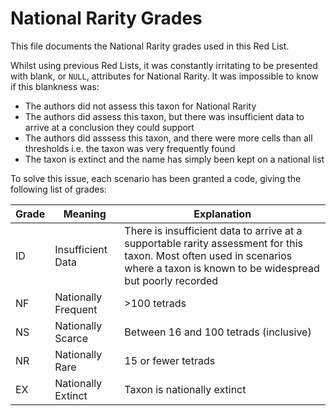# National Rarity Grades
This file documents the National Rarity grades used in this Red List.

Whilst using previous Red Lists, it was constantly irritating to be presented with blank, or `NULL`, attributes for National Rarity. It was impossible to know if this blankness was:
- The authors did not assess this taxon for National Rarity
- The authors did assess this taxon, but there was insufficient data to arrive at a conclusion they could support
- The authors did asssess this taxon, and there were more cells than all thresholds i.e. the taxon was very frequently found
- The taxon is extinct and the name has simply been kept on a national list

To solve this issue, each scenario has been granted a code, giving the following list of grades:

|Grade|Meaning|Explanation|
|---|---|---|
|ID|Insufficient Data|There is insufficient data to arrive at a supportable rarity assessment for this taxon. Most often used in scenarios where a taxon is known to be widespread but poorly recorded|
|NF|Nationally Frequent|>100 tetrads|
|NS|Nationally Scarce|Between 16 and 100 tetrads (inclusive)|
|NR|Nationally Rare|15 or fewer tetrads|
|EX|Nationally Extinct|Taxon is nationally extinct|